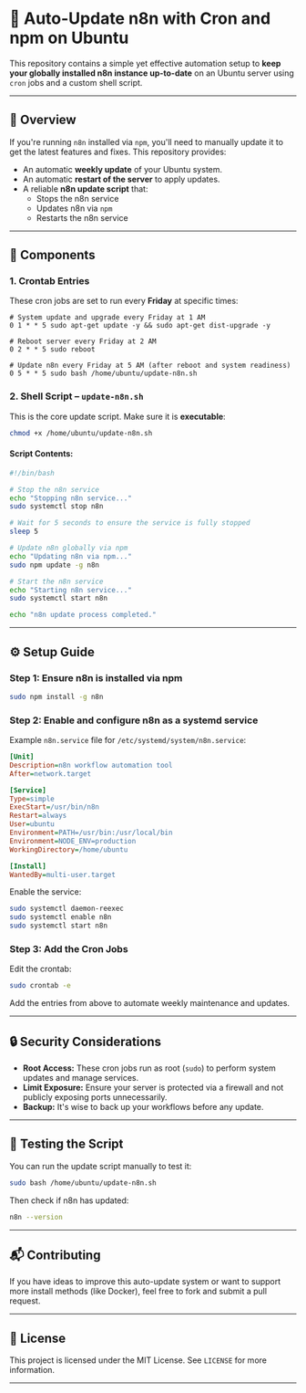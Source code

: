 # 🔄 Auto-Update n8n with Cron and npm on Ubuntu

This repository contains a simple yet effective automation setup to **keep your globally installed n8n instance up-to-date** on an Ubuntu server using `cron` jobs and a custom shell script.

---

## 📌 Overview

If you're running `n8n` installed via `npm`, you'll need to manually update it to get the latest features and fixes. This repository provides:

- An automatic **weekly update** of your Ubuntu system.
- An automatic **restart of the server** to apply updates.
- A reliable **n8n update script** that:
  - Stops the n8n service
  - Updates n8n via `npm`
  - Restarts the n8n service

---

## 🧰 Components

### 1. Crontab Entries

These cron jobs are set to run every **Friday** at specific times:

```cron
# System update and upgrade every Friday at 1 AM
0 1 * * 5 sudo apt-get update -y && sudo apt-get dist-upgrade -y

# Reboot server every Friday at 2 AM
0 2 * * 5 sudo reboot

# Update n8n every Friday at 5 AM (after reboot and system readiness)
0 5 * * 5 sudo bash /home/ubuntu/update-n8n.sh
```

### 2. Shell Script – `update-n8n.sh`

This is the core update script. Make sure it is **executable**:

```bash
chmod +x /home/ubuntu/update-n8n.sh
```

#### Script Contents:

```bash
#!/bin/bash

# Stop the n8n service
echo "Stopping n8n service..."
sudo systemctl stop n8n

# Wait for 5 seconds to ensure the service is fully stopped
sleep 5

# Update n8n globally via npm
echo "Updating n8n via npm..."
sudo npm update -g n8n

# Start the n8n service
echo "Starting n8n service..."
sudo systemctl start n8n

echo "n8n update process completed."
```

---

## ⚙️ Setup Guide

### Step 1: Ensure n8n is installed via npm

```bash
sudo npm install -g n8n
```

### Step 2: Enable and configure n8n as a systemd service

Example `n8n.service` file for `/etc/systemd/system/n8n.service`:

```ini
[Unit]
Description=n8n workflow automation tool
After=network.target

[Service]
Type=simple
ExecStart=/usr/bin/n8n
Restart=always
User=ubuntu
Environment=PATH=/usr/bin:/usr/local/bin
Environment=NODE_ENV=production
WorkingDirectory=/home/ubuntu

[Install]
WantedBy=multi-user.target
```

Enable the service:

```bash
sudo systemctl daemon-reexec
sudo systemctl enable n8n
sudo systemctl start n8n
```

### Step 3: Add the Cron Jobs

Edit the crontab:

```bash
sudo crontab -e
```

Add the entries from above to automate weekly maintenance and updates.

---

## 🔒 Security Considerations

- **Root Access:** These cron jobs run as root (`sudo`) to perform system updates and manage services.
- **Limit Exposure:** Ensure your server is protected via a firewall and not publicly exposing ports unnecessarily.
- **Backup:** It's wise to back up your workflows before any update.

---

## 🧪 Testing the Script

You can run the update script manually to test it:

```bash
sudo bash /home/ubuntu/update-n8n.sh
```

Then check if n8n has updated:

```bash
n8n --version
```

---

## 📬 Contributing

If you have ideas to improve this auto-update system or want to support more install methods (like Docker), feel free to fork and submit a pull request.

---

## 📄 License

This project is licensed under the MIT License. See `LICENSE` for more information.

---
